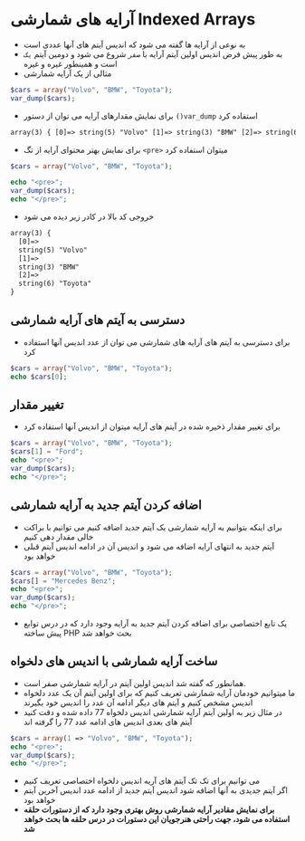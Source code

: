 # آرایه های شمارشی Indexed Arrays

- به نوعی از آرایه ها گفته می شود که اندیس آیتم های آنها عددی است
- به طور پیش فرض اندیس اولین آیتم آرایه با `صفر` شروع می شود و دومین آیتم `یک` است و همینطور غیره و غیره
- مثالی از یک آرایه شمارشی

```php
$cars = array("Volvo", "BMW", "Toyota");
var_dump($cars);
```

- برای نمایش مقدارهای آرایه می توان از دستور `()var_dump` استفاده کرد

```html
array(3) { [0]=> string(5) "Volvo" [1]=> string(3) "BMW" [2]=> string(6) "Toyota" }
```

- برای نمایش بهتر محتوای آرایه از تگ `<pre>` میتوان استفاده کرد

```php
$cars = array("Volvo", "BMW", "Toyota");

echo "<pre>";
var_dump($cars);
echo "</pre>";
```

- خروجی کد بالا در کادر زیر دیده می شود

```html
array(3) {
  [0]=>
  string(5) "Volvo"
  [1]=>
  string(3) "BMW"
  [2]=>
  string(6) "Toyota"
}
```

## دسترسی به آیتم های آرایه شمارشی

- برای دسترسی به آیتم های آرایه های شمارشی می توان از عدد اندیس آنها استفاده کرد

```php
$cars = array("Volvo", "BMW", "Toyota");
echo $cars[0];
```

## تغییر مقدار

- برای تغییر مقدار ذخیره شده در آیتم های آرایه میتوان از اندیس آنها استفاده کرد

```php
$cars = array("Volvo", "BMW", "Toyota");
$cars[1] = "Ford";
echo "<pre>";
var_dump($cars);
echo "</pre>";
```

## اضافه کردن آیتم جدید به آرایه شمارشی

- برای اینکه بتوانیم به آرایه شمارشی یک آیتم جدید اضافه کنیم می توانیم با براکت خالی مقدار دهی کنیم
- آیتم جدید به انتهای آرایه اضافه می شود و اندیس آن در ادامه اندیس آیتم قبلی خواهد بود

```php
$cars = array("Volvo", "BMW", "Toyota");
$cars[] = "Mercedes Benz";
echo "<pre>";
var_dump($cars);
echo "</pre>";
```

- یک تابع اختصاصی برای اضافه کردن آیتم جدید به آرایه وجود دارد که در درس توابع پیش ساخته PHP بحث خواهد شد

## ساخت آرایه شمارشی با اندیس های دلخواه

- همانطور که گفته شد اندیس اولین آیتم در آرایه شمارشی صفر است.
- ما میتوانیم خودمان آرایه شمارشی تعریف کنیم که برای اولین آیتم آن یک عدد دلخواه اندیس مشخص کنیم و آیتم های دیگر ادامه آن عدد را اندیس خود بگیرند
- در مثال زیر به اولین آیتم آرایه شمارشی اندیس دلخواه 77 داده شده و دقت کنید آیتم های بعدی اندیس های ادامه عدد 77 را گرفته اند

```php
$cars = array(1 => "Volvo", "BMW", "Toyota");
echo "<pre>";
var_dump($cars);
echo "</pre>";
```

- می توانیم برای تک تک آیتم های آریه اندیس دلخواه اختصاصی تعریف کنیم
- اگر آیتم جدیدی به آنها اضافه شود اندیس آیتم جدید از ادامه عدد اندیس آخرین آیتم خواهد بود
- **برای نمایش مقادیر آرایه شمارشی روش بهتری وجود دارد که از دستورات حلقه استفاده می شود، جهت راحتی هنرجویان این دستورات در درس حلقه ها بحث خواهد شد**
